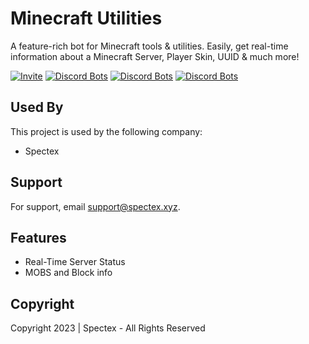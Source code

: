 
# Minecraft Utilities

A feature-rich bot for Minecraft tools & utilities.  Easily, get real-time information about a Minecraft Server, Player Skin, UUID & much more! 

[![Invite](https://img.shields.io/badge/Invite-7289DA?style=for-the-badge&logo=discord&logoColor=white)](https://discord.com/oauth2/authorize?client_id=810192936472936480&scope=bot&permissions=7168)
[![Discord Bots](https://top.gg/api/widget/status/810192936472936480.svg)](https://top.gg/bot/810192936472936480)
[![Discord Bots](https://top.gg/api/widget/servers/810192936472936480.svg)](https://top.gg/bot/810192936472936480)
[![Discord Bots](https://top.gg/api/widget/owner/810192936472936480.svg)](https://top.gg/bot/810192936472936480)

## Used By

This project is used by the following company:

- Spectex


## Support

For support, email support@spectex.xyz.


## Features

- Real-Time Server Status
- MOBS and Block info


## Copyright
Copyright 2023 | Spectex - All Rights Reserved
